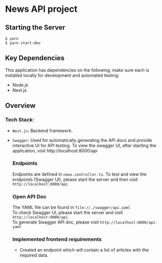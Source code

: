 # News API project

## Starting the Server

```
$ yarn
$ yarn start:dev
```

## Key Dependencies

This application has dependencies on the following, make sure each is installed locally for development and automated testing:

* Node.js
* Nest.js


## Overview
### Tech Stack:
* `Nest.js`: Backend framework.
* `Swagger`: Used for automatically generating the API docs and provide interactive UI for API testing. To view the swagger UI, after starting the application, visit http://localhost:8000/api


  ### Endpoints
  Endpoints are defined in `news.controller.ts`. 
  To test and view the endpoints (Swagger UI), please start the server and then visit `http://localhost:8000/api`

  ### Open API Doc
  The YAML file can be found in `file://./swagger/api.yaml`  
  To check Swagger UI, please start the server and visit `http://localhost:8000/api`  
  To generate Swagger API doc, please visit `http://localhost:8000/api-yaml`  

  ### Implemented frontend requirements
  - Created an endpoint which will contain a list of articles with the required data.  









